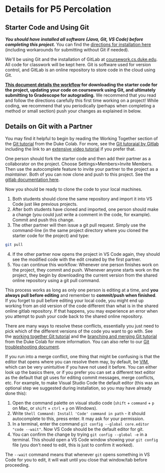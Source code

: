 # Details for P5 Percolation

## Starter Code and Using Git
**_You should have installed all software (Java, Git, VS Code) before completing this project._** You can find the [directions for installation here](https://coursework.cs.duke.edu/201fall23/resources-201/-/blob/main/installingSoftware.md) (including workarounds for submitting without Git if needed).

We'll be using Git and the installation of GitLab at [coursework.cs.duke.edu](https://coursework.cs.duke.edu). All code for classwork will be kept here. Git is software used for version control, and GitLab is an online repository to store code in the cloud using Git.

**[This document details the workflow](https://coursework.cs.duke.edu/201fall23/resources-201/-/blob/main/projectWorkflow.md) for downloading the starter code for the project, updating your code on coursework using Git, and ultimately submitting to Gradescope for autograding.** We recommend that you read and follow the directions carefully this first time working on a project! While coding, we recommend that you periodically (perhaps when completing a method or small section) push your changes as explained in below.

## Details on Git with a Partner

You may find it helpful to begin by reading the Working Together section of the [Git tutorial](https://gitlab.oit.duke.edu/academic-technology/cct/-/tree/master/git) from the Duke Colab. For more, see the [Git tutoraial by Gitlab](https://docs.gitlab.com/ee/tutorials/make_your_first_git_commit.html) including the link to an [extensive video tutorial](https://www.youtube.com/watch?v=4lxvVj7wlZw) if you prefer that.

One person should fork the starter code and then add their partner as a collaborator on the project. Choose Settings>Members>Invite Members. Then use the autocomplete feature to invite your partner to the project as a *maintainer*. Both of you can now clone and push to this project. See the [gitlab documentation here](https://docs.gitlab.com/ee/user/project/members/).

Now you should be ready to clone the code to your local machines.

1. Both students should clone the same repository and import it into VS Code just like previous projects.  
2. After both students have cloned and imported, one person should make a change (you could just write a comment in the code, for example). Commit and push this change. 
3. The other partner will then issue a git pull request. Simply use the command-line (in the same project directory where you cloned the starter code for the project) and type:
```bash
git pull
```
4. If the other partner now opens the project in VS Code again, they should see the modified code with the edit created by the first partner. 
5. You can continue this workflow: Whenever one person finishes work on the project, they commit and push. Whenever anyone starts work on the project, they begin by downloading the current version from the shared online repository using a git pull command.

This process works as long as only one person is editing at a time, and **you always pull before editing** and remember to **commit/push when finished**. If you forget to pull before editing your local code, you might end up working from an old version of the code different than what is in the shared online gitlab repository. If that happens, you may experience an error when you attempt to push your code back to the shared online repository. 

There are many ways to resolve these conflicts, essentially you just need to pick which of the different versions of the code you want to go with. See the [working together Git tutorial](https://gitlab.oit.duke.edu/academic-technology/cct/-/blob/master/git/working_together.md) and the [branching and merging Git tutorial](https://gitlab.oit.duke.edu/academic-technology/cct/-/blob/master/git/branching_merging.md) from the Duke Colab for more information. You can also refer to our [Git troubleshooting document](https://coursework.cs.duke.edu/201-public-documentation/resources-201/-/blob/main/troubleshooting.md#git-faq). 

If you run into a merge conflict, one thing that might be confusing is that the editor that opens where you can resolve them may, by default, be [VIM](https://www.vim.org), which can be very unintuitive if you have not used it before. You can either look up the basics there, or if you prefer you can set a different text editor as the default that git uses for editing commit messages, merge conflicts, etc. For example, to make Visual Studio Code the default editor (this was an optional step we suggested during installation, so you may have already done this):
1. Open the command palette on visual studio code (`shift` + `command` + `p` on Mac, or `shift` + `ctrl` + `p` on Windows).
2. Write `Shell Command: Install 'Code' command in path` - it should autocomplete to this, press enter. It may ask for your permission.
3. In a terminal, enter the command `git config --global core.editor "code --wait"`. Now VS Code should be the default editor for git.
4. You can confirm the change by trying `git config --global -e` in a terminal. This should open a VS Code window showing your `git config` file (you don't need to edit, this is just to confirm it worked).

The `--wait` command means that whenever `git` opens something in VS Code for you to edit, it will wait until you close that window/tab before proceeding.

